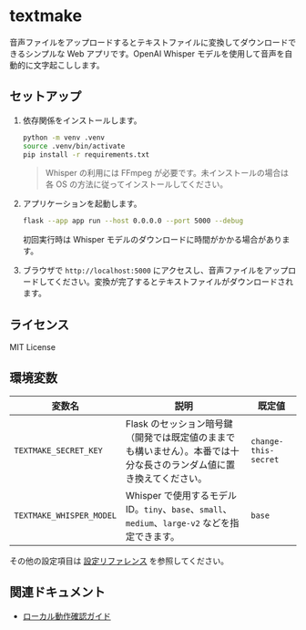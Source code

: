 # textmake

音声ファイルをアップロードするとテキストファイルに変換してダウンロードできるシンプルな Web アプリです。OpenAI Whisper モデルを使用して音声を自動的に文字起こしします。

## セットアップ

1. 依存関係をインストールします。

   ```bash
   python -m venv .venv
   source .venv/bin/activate
   pip install -r requirements.txt
   ```

   > Whisper の利用には FFmpeg が必要です。未インストールの場合は各 OS の方法に従ってインストールしてください。

2. アプリケーションを起動します。

   ```bash
   flask --app app run --host 0.0.0.0 --port 5000 --debug
   ```

   初回実行時は Whisper モデルのダウンロードに時間がかかる場合があります。

3. ブラウザで `http://localhost:5000` にアクセスし、音声ファイルをアップロードしてください。変換が完了するとテキストファイルがダウンロードされます。

## ライセンス

MIT License

## 環境変数

| 変数名 | 説明 | 既定値 |
| ------ | ---- | ------ |
| `TEXTMAKE_SECRET_KEY` | Flask のセッション暗号鍵（開発では既定値のままでも構いません）。本番では十分な長さのランダム値に置き換えてください。 | `change-this-secret` |
| `TEXTMAKE_WHISPER_MODEL` | Whisper で使用するモデル ID。`tiny`、`base`、`small`、`medium`、`large-v2` などを指定できます。 | `base` |

その他の設定項目は [設定リファレンス](docs/configuration.md) を参照してください。

## 関連ドキュメント

- [ローカル動作確認ガイド](docs/local-testing.md)
